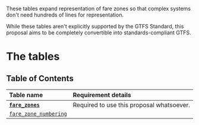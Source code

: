 These tables expand representation of fare zones so that complex systems don't need hundreds of lines for representation.

While these tables aren't explicitly supported by the GTFS Standard, this proposal aims to be completely convertible into standards-compliant GTFS.

# The tables

## Table of Contents
Table name|Requirement details
:-|:-
**[`fare_zones`](#fare_zonestxt)**|Required to use this proposal whatsoever.
[`fare_zone_numbering`](#fare_zone_numberingtxt)|
